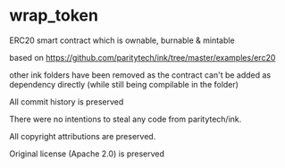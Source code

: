 # wrap_token

ERC20 smart contract which is ownable, burnable & mintable

based on https://github.com/paritytech/ink/tree/master/examples/erc20

other ink folders have been removed as the contract can't be added as dependency directly (while still being compilable in the folder)

All commit history is preserved

There were no intentions to steal any code from paritytech/ink.

All copyright attributions are preserved.

Original license (Apache 2.0) is preserved
